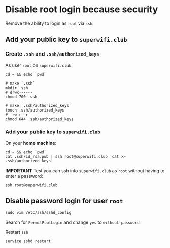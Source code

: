 # Disable root login because security

Remove the ability to login as `root` via `ssh`.

## Add your public key to `superwifi.club`

### Create `.ssh` and `.ssh/authorized_keys`

As user `root` on `superwifi.club`:

    cd ~ && echo `pwd`

    # make `.ssh`
    mkdir .ssh
    # drwx------
    chmod 700 .ssh

    # make `.ssh/authorized_keys`
    touch .ssh/authorized_keys
    # -rw-r--r--
    chmod 644 .ssh/authorized_keys

### Add your public key to `superwifi.club`

On your **home machine**:

    cd ~ && echo `pwd`
    cat .ssh/id_rsa.pub | ssh root@superwifi.club 'cat >> .ssh/authorized_keys'

**IMPORTANT** Test you can ssh into `superwifi.club` as `root` without having to enter a password:

    ssh root@superwifi.club

## Disable password login for user `root`

    sudo vim /etc/ssh/sshd_config

Search for `PermitRootLogin` and change `yes` to `without-password`

Restart `ssh`

    service sshd restart
